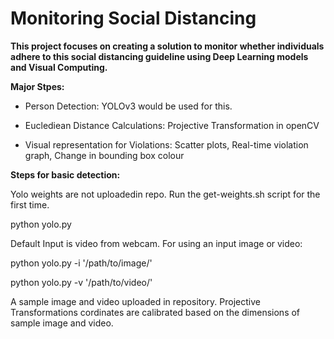 # Monitoring Social Distancing

**This project focuses on creating a solution to monitor whether individuals adhere to this social distancing
guideline using Deep Learning models and Visual Computing.**

**Major Stpes:**


* Person Detection: YOLOv3 would be used for this.

* Euclediean Distance Calculations: Projective Transformation in openCV

* Visual representation for Violations: Scatter plots, Real-time violation graph, Change in  bounding box colour

**Steps for basic detection:**

Yolo weights are not uploadedin repo. Run the get-weights.sh script for the first time.

python yolo.py

Default Input is video from webcam. For using an input image or video:

python yolo.py -i '/path/to/image/'

python yolo.py -v '/path/to/video/'

A sample image and video uploaded in repository. Projective Transformations cordinates are calibrated based on the dimensions of sample image and video.



